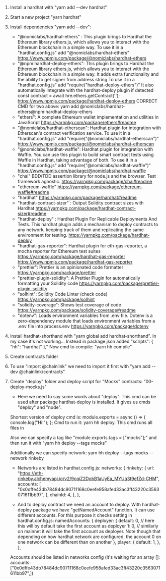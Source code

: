 1. Install a hardhat with "yarn add --dev hardhat"
2. Start a new project "yarn hardhat"
3. Install dependencies "yarn add --dev":
   - "@nomiclabs/hardhat-ethers" : This plugin brings to Hardhat the Ethereum library ethers.js, which allows you to interact with the Ethereum blockchain in a simple way.
     To use it in a "hardhat.config.js" add "@nomiclabs/hardhat-ethers"
     https://www.npmjs.com/package/@nomiclabs/hardhat-ethers
   - "@npm:hardhat-deploy-ethers": This plugin brings to Hardhat the Ethereum library ethers.js, which allows you to interact with the Ethereum blockchain in a simple way. It adds extra functionality and the ability to get signer from address string
     To use it in a "hardhat.config.js" add "require("hardhat-deploy-ethers")"
     It also automatically integrate with the hardhat-deploy plugin if detected
     const contract = await hre.ethers.getContract('<deploymentName>');
     https://www.npmjs.com/package/hardhat-deploy-ethers
     CORRECT CMD for two above: yarn add @nomiclabs/hardhat-ethers@npm:hardhat-deploy-ethers
   - "ethers": A complete Ethereum wallet implementation and utilities in JavaScript
     https://yarnpkg.com/package/ethers#readme
   - "@nomiclabs/hardhat-etherscan": Hardhat plugin for integration with Etherscan's contract verification service.
     To use it in a "hardhat.config.js" add "require("@nomiclabs/hardhat-etherscan")"
     https://www.npmjs.com/package/@nomiclabs/hardhat-etherscan
   - "@nomiclabs/hardhat-waffle": Hardhat plugin for integration with Waffle. You can use this plugin to build smart contract tests using Waffle in Hardhat, taking advantage of both.
     To use it in a "hardhat.config.js" add "require("@nomiclabs/hardhat-waffle")"
     https://www.npmjs.com/package/@nomiclabs/hardhat-waffle
   - "chai" BDD/TDD assertion library for node.js and the browser. Test framework agnostic.
     https://yarnpkg.com/package/chai#readme
   - "ethereum-waffle"
     https://yarnpkg.com/package/ethereum-waffle#readme
   - "hardhat"
     https://yarnpkg.com/package/hardhat#readme
   - "hardhat-contract-sizer" : Output Solidity contract sizes with Hardhat
     https://yarnpkg.com/package/hardhat-contract-sizer#readme
   - "hardhat-deploy" : Hardhat Plugin For Replicable Deployments And Tests. This hardhat plugin adds a mechanism to deploy contracts to any network, keeping track of them and replicating the same environment for testing.
     https://yarnpkg.com/package/hardhat-deploy
   - "hardhat-gas-reporter": Hardhat plugin for eth-gas-reporter, a mocha reporter for Ethereum test suites
     https://yarnpkg.com/package/hardhat-gas-reporter
     https://www.npmjs.com/package/hardhat-gas-reporter
   - "prettier": Prettier is an opinionated code formatter
     https://yarnpkg.com/package/prettier
   - "prettier-plugin-solidity": A Prettier Plugin for automatically formatting your Solidity code
     https://yarnpkg.com/package/prettier-plugin-solidity
   - "solhint": Solidity Code Linter (check code)
     https://yarnpkg.com/package/solhint
   - "solidity-coverage": Shows test coverage of code
     https://yarnpkg.com/package/solidity-coverage#readme
   - "dotenv": Loads environment variables from .env file. Dotenv is a zero-dependency module that loads environment variables from a .env file into process.env
     https://yarnpkg.com/package/dotenv
4. Install hardhat-shorthand with "yarn global add hardhat-shorthand". In my case it's not working...
   Instead in package.json added
   "scripts": {
   "hh": "hardhat"
   },"
   Now cmd to compile: "yarn hh compile"
5. Create contracts folder
6. To use "import @chainlink" we need to import it first with "yarn add --dev @chainlink/contracts"
7. Create "deploy" folder and deploy script for "Mocks" contracts: "00-deploy-mocks.js"

   - Here we need to say some words about "deploy". This cmd can be used after package hardhat-deploy is installed. It gives us cmds "deploy" and "node".

   Shortest version of deploy cmd is:
   module.exports = async () => {
   console.log("Hi!");
   };
   Cmd to run it: yarn hh deploy. This cmd runs all files in

   Also we can specify a tag like "module.exports.tags = ["mocks"];" and then run it with "yarn hh deploy --tags mocks"

   Additionally we can specify network: yarn hh deploy --tags mocks --network rinkeby

   - Networks are listed in hardhat.config.js:
     networks: {
     rinkeby: {
     url: "https://eth-rinkeby.alchemyapi.io/v2/9cqiZ2DobB1aUyEa_MYUq3t9e1Zd-CHM",
     accounts: [
     "0x0dffe43db78484dc90711168c0eefe958afed33ac3ff43220c3563071611bb97",
     ],
     chainId: 4,
     },
     },

   - And to deploy contract we need an account to deploy. With hardhat-deploy package we have "getNamedAccount" function. It can use different accounts. For this purpose it checks setting in hardhat.config.js:
     namedAccounts: {
     deployer: {
     default: 0, // here this will by default take the first account as deployer
     1: 0, // similarly on mainnet it will take the first account as deployer. Note though that depending on how hardhat network are configured, the account 0 on one network can be different than on another
     },
     player: {
     default: 1,
     },
     },

   Accounts should be listed in networks config (it's waiting for an array []: accounts: ["0x0dffe43db78484dc90711168c0eefe958afed33ac3ff43220c3563071611bb97",])
